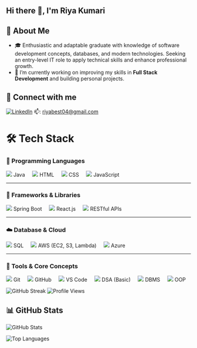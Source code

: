 ## Hi there 👋, I'm Riya Kumari  

## 🌟 About Me  
- 🎓 Enthusiastic and adaptable graduate with knowledge of software development concepts, databases, and modern technologies. Seeking an entry-level IT role to apply technical skills and      enhance professional growth.
- 🔭 I’m currently working on improving my skills in **Full Stack Development** and building personal projects.  

## 🔗 Connect with me  
[![LinkedIn](https://img.shields.io/badge/LinkedIn-blue?logo=linkedin&logoColor=white)](https://www.linkedin.com/in/riya-kumari-4b72741b2/)  📫: [riyabest04@gmail.com](mailto:riyabest04@gmai.com)

# 🛠️ Tech Stack  

### 🚩 Programming Languages  
<p>
  <img src="https://img.icons8.com/color/48/java-coffee-cup-logo.png"/> Java &nbsp;&nbsp;&nbsp;
  <img src="https://img.icons8.com/color/48/html-5--v1.png"/> HTML &nbsp;&nbsp;&nbsp;
  <img src="https://img.icons8.com/color/48/css3.png"/> CSS &nbsp;&nbsp;&nbsp;
  <img src="https://img.icons8.com/color/48/javascript--v1.png"/> JavaScript  
</p>

---

### 🚀 Frameworks & Libraries  
<p>
  <img src="https://img.icons8.com/color/48/spring-logo.png"/> Spring Boot &nbsp;&nbsp;&nbsp;
  <img src="https://img.icons8.com/color/48/react-native.png"/> React.js &nbsp;&nbsp;&nbsp;
  <img src="https://img.icons8.com/fluency/48/api-settings.png"/> RESTful APIs  
</p>

---

### ☁️ Database & Cloud  
<p>
  <img src="https://img.icons8.com/ios-filled/48/sql.png"/> SQL &nbsp;&nbsp;&nbsp;
  <img src="https://img.icons8.com/color/48/amazon-web-services.png"/> AWS (EC2, S3, Lambda) &nbsp;&nbsp;&nbsp;
  <img src="https://img.icons8.com/color/48/azure-1.png"/> Azure  
</p>

---

### 🔧 Tools & Core Concepts  
<p>
  <img src="https://img.icons8.com/color/48/git.png"/> Git &nbsp;&nbsp;&nbsp;
  <img src="https://img.icons8.com/ios-glyphs/48/github.png"/> GitHub &nbsp;&nbsp;&nbsp;
  <img src="https://img.icons8.com/color/48/visual-studio-code-2019.png"/> VS Code &nbsp;&nbsp;&nbsp;
  <img src="https://img.icons8.com/color/48/data-configuration.png"/> DSA (Basic) &nbsp;&nbsp;&nbsp;
  <img src="https://img.icons8.com/color/48/database.png"/> DBMS &nbsp;&nbsp;&nbsp;
  <img src="https://img.icons8.com/ios-filled/48/artificial-intelligence.png"/> OOP  
</p>


![GitHub Streak](https://github-readme-streak-stats.herokuapp.com/?user=Riya-Kumari04&theme=radical)
![Profile Views](https://komarev.com/ghpvc/?username=Riya-Kumari04)


## 📊 GitHub Stats  
![GitHub Stats](https://github-readme-stats.vercel.app/api?username=Riya-Kumari04&show_icons=true&theme=radical)  

![Top Languages](https://github-readme-stats.vercel.app/api/top-langs/?username=Riya-Kumari04&layout=compact&theme=radical)  


